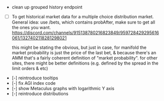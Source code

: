 - clean up grouped history endpoint
- [ ] To get historical market data for a multiple choice distribution market. General idea: use /bets, which contains probAfter, make sure to get all the ones you want. https://discord.com/channels/915138780216823849/959728429295616061/1327402118281298021

  this might be stating the obvious, but just in case, for manifold the market probability is just the price of the last bet, & because there's an AMM that's a fairly coherent definition of "market probability". for other sites, there might be better definitions (e.g. defined by the spread in the limit orders & etc)

- [-] reintroduce tooltips
- [-] fix AGI index code
- [-] show Metaculus graphs with logarithmic Y axis
- [-] reintroduce distributions
